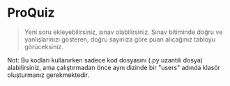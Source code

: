 # ProQuiz
> Yeni soru ekleyebilirsiniz, sınav olabilirsiniz.
> Sınav bitiminde doğru ve yanlışlarınızı gösteren, doğru sayınıza göre puan alıcağınız tabloyu görüceksiniz.

Not: Bu kodları kullanırken sadece kod dosyasını (.py uzantılı dosya) alabilirsiniz, ama çalıştırmadan önce aynı dizinde bir "users" adında klasör oluşturmanız gerekmektedir.
